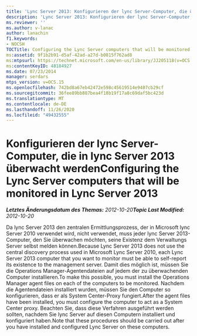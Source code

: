 ```yaml
---
title: 'Lync Server 2013: Konfigurieren der lync Server-Computer, die überwacht werden sollen'
description: 'Lync Server 2013: Konfigurieren der lync Server-Computer, die überwacht werden sollen.'
ms.reviewer: ''
ms.author: v-lanac
author: lanachin
f1.keywords:
- NOCSH
TOCTitle: Configuring the Lync Server computers that will be monitored
ms:assetid: 9f1b2b91-d5af-42ad-a27d-b0815f762ad8
ms:mtpsurl: https://technet.microsoft.com/en-us/library/JJ205118(v=OCS.15)
ms:contentKeyID: 48184927
ms.date: 07/23/2014
manager: serdars
mtps_version: v=OCS.15
ms.openlocfilehash: 742bd8a67eb42472e598c45619514e9407cb29cf
ms.sourcegitcommit: 36fee89bb887bea4f18b19f17a8c69daf5bc423d
ms.translationtype: MT
ms.contentlocale: de-DE
ms.lasthandoff: 11/26/2020
ms.locfileid: "49432555"
---
```

# <a name="configuring-the-lync-server-computers-that-will-be-monitored-in-lync-server-2013"></a><span data-ttu-id="9207e-103">Konfigurieren der lync Server-Computer, die in lync Server 2013 überwacht werden</span><span class="sxs-lookup"><span data-stu-id="9207e-103">Configuring the Lync Server computers that will be monitored in Lync Server 2013</span></span>

<div data-xmlns="http://www.w3.org/1999/xhtml">

<div class="topic" data-xmlns="http://www.w3.org/1999/xhtml" data-msxsl="urn:schemas-microsoft-com:xslt" data-cs="https://msdn.microsoft.com/">

<div data-asp="https://msdn2.microsoft.com/asp">



</div>

<div id="mainSection">

<div id="mainBody"><span data-ttu-id="9207e-104">

<span> </span></span><span class="sxs-lookup"><span data-stu-id="9207e-104">

<span> </span></span></span>

<span data-ttu-id="9207e-105">_**Letztes Änderungsdatum des Themas:** 2012-10-20_</span><span class="sxs-lookup"><span data-stu-id="9207e-105">_**Topic Last Modified:** 2012-10-20_</span></span>

<span data-ttu-id="9207e-106">Da lync Server 2013 den zentralen Ermittlungsprozess, der in Microsoft lync Server 2010 verwendet wird, nicht verwendet, muss jeder lync Server 2013-Computer, den Sie überwachen möchten, seine Existenz dem Verwaltungs Server selbst melden können.</span><span class="sxs-lookup"><span data-stu-id="9207e-106">Because Lync Server 2013 does not use the central discovery process used in Microsoft Lync Server 2010, each Lync Server 2013 computer that you want to monitor must be able to self-report its existence to the management server.</span></span> <span data-ttu-id="9207e-107">Damit dies möglich ist, müssen Sie die Operations Manager-Agentendateien auf jedem der zu überwachenden Computer installieren.</span><span class="sxs-lookup"><span data-stu-id="9207e-107">To make this possible, you must install the Operations Manager agent files on each of the computers to be monitored.</span></span> <span data-ttu-id="9207e-108">Nachdem die Agentendateien installiert wurden, müssen Sie den Computer so konfigurieren, dass er als System Center-Proxy fungiert.</span><span class="sxs-lookup"><span data-stu-id="9207e-108">After the agent files have been installed, you must configure the computer to act as a System Center proxy.</span></span> <span data-ttu-id="9207e-109">Beachten Sie, dass diese Verfahren ausgeführt werden sollten, nachdem Sie lync Server auf diesen Computern installiert und konfiguriert haben.</span><span class="sxs-lookup"><span data-stu-id="9207e-109">Note that these procedures should be carried out after you have installed and configured Lync Server on these computers.</span></span>

<span data-ttu-id="9207e-110"></div>

<span> </span>

</div>

</div>

</span><span class="sxs-lookup"><span data-stu-id="9207e-110"></div>

<span> </span>

</div>

</div>

</span></span></div>

